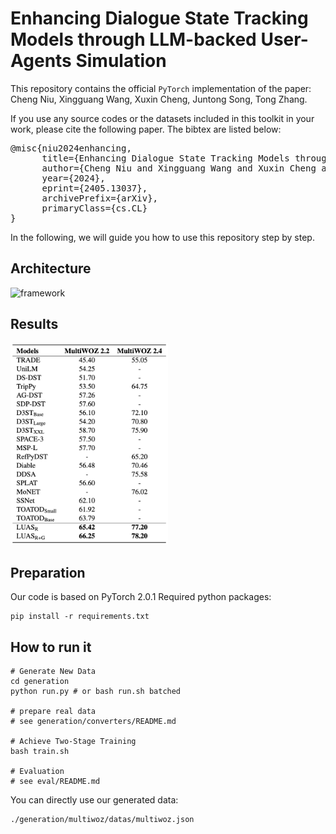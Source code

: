 # Enhancing Dialogue State Tracking Models through LLM-backed User-Agents Simulation

This repository contains the official `PyTorch` implementation of the paper: Cheng Niu, Xingguang Wang, Xuxin Cheng, Juntong Song, Tong Zhang.

If you use any source codes or the datasets included in this toolkit in your work, please cite the following paper. The bibtex are listed below:

<pre>
@misc{niu2024enhancing,
      title={Enhancing Dialogue State Tracking Models through LLM-backed User-Agents Simulation}, 
      author={Cheng Niu and Xingguang Wang and Xuxin Cheng and Juntong Song and Tong Zhang},
      year={2024},
      eprint={2405.13037},
      archivePrefix={arXiv},
      primaryClass={cs.CL}
}
</pre>



In the following, we will guide you how to use this repository step by step.

## Architecture

![framework](pictures/framework.jpg)

## Results

<img src="pictures/Result.png" alt="results" style="width:50%;">

## Preparation

Our code is based on PyTorch 2.0.1 Required python packages:

```shell
pip install -r requirements.txt
```


## How to run it

```Shell
# Generate New Data
cd generation
python run.py # or bash run.sh batched 

# prepare real data
# see generation/converters/README.md

# Achieve Two-Stage Training
bash train.sh

# Evaluation
# see eval/README.md
```
You can directly use our generated data:

```Shell
./generation/multiwoz/datas/multiwoz.json
```

